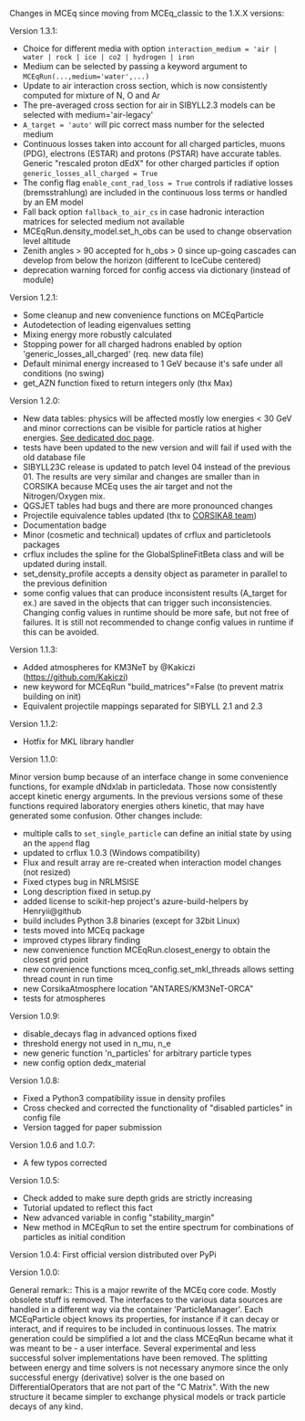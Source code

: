 Changes in MCEq since moving from MCEq_classic to the 1.X.X versions:

Version 1.3.1:
- Choice for different media with option `interaction_medium = 'air | water | rock | ice | co2 | hydrogen | iron`
- Medium can be selected by passing a keyword argument to `MCEqRun(...,medium='water',...)`
- Update to air interaction cross section, which is now consistently computed for mixture of N, O and Ar
- The pre-averaged cross section for air in SIBYLL2.3 models can be selected with medium='air-legacy'
- `A_target = 'auto'` will pic correct mass number for the selected medium
- Continuous losses taken into account for all charged particles, muons (PDG), electrons (ESTAR) and protons (PSTAR) have accurate tables. Generic "rescaled proton dEdX" for other charged particles if option `generic_losses_all_charged = True`
- The config flag `enable_cont_rad_loss = True` controls if radiative losses (bremsstrahlung) are included in the continuous loss terms or handled by an EM model 
- Fall back option `fallback_to_air_cs` in case hadronic interaction matrices for selected medium not available
- MCEqRun.density_model.set_h_obs can be used to change observation level altitude
- Zenith angles > 90 accepted for h_obs > 0 since up-going cascades can develop from below the horizon (different to IceCube centered)
- deprecation warning forced for config access via dictionary (instead of module)


Version 1.2.1:
- Some cleanup and new convenience functions on MCEqParticle
- Autodetection of leading eigenvalues setting 
- Mixing energy more robustly calculated
- Stopping power for all charged hadrons enabled by option 'generic_losses_all_charged' (req. new data file)
- Default minimal energy increased to 1 GeV because it's safe under all conditions (no swing)
- get_AZN function fixed to return integers only (thx Max)

Version 1.2.0:
- New data tables: physics will be affected mostly low energies < 30 GeV and minor
corrections can be visible for particle ratios at higher energies.
[See dedicated doc page](http://mceq.readthedocs.org/en/latest/v12v11_diff.html).
- tests have been updated to the new version and will fail if used with the old database file
- SIBYLL23C release is updated to patch level 04 instead of the previous 01. The results are very similar and changes are smaller than in CORSIKA because MCEq uses the air target and not the Nitrogen/Oxygen mix.
- QGSJET tables had bugs and there are more pronounced changes
- Projectile equivalence tables updated (thx to [CORSIKA8 team](https://www.ikp.kit.edu/corsika/88.php))
- Documentation badge
- Minor (cosmetic and technical) updates of crflux and particletools packages
- crflux includes the spline for the GlobalSplineFitBeta class and will be updated during install.  
- set_density_profile accepts a density object as parameter in parallel to the previous definition
- some config values that can produce inconsistent results (A_target for ex.) are saved in the objects that can trigger such inconsistencies. Changing config values in runtime should be more safe, but not free of failures. It is still not recommended to change config values in runtime if this can be avoided.

Version 1.1.3:

- Added atmospheres for KM3NeT by @Kakiczi (https://github.com/Kakiczi)
- new keyword for MCEqRun "build_matrices"=False (to prevent matrix building on init)
- Equivalent projectile mappings separated for SIBYLL 2.1 and 2.3  

Version 1.1.2:

- Hotfix for MKL library handler

Version 1.1.0:

Minor version bump because of an interface change in some convenience functions, for example
dNdxlab in particledata. Those now consistently accept kinetic energy arguments. In the
previous versions some of these functions required laboratory energies others kinetic, that
may have generated some confusion. Other changes include:

- multiple calls to `set_single_particle` can define an initial state by using an the `append` flag
- updated to crflux 1.0.3 (Windows compatibility)
- Flux and result array are re-created when interaction model changes (not resized)
- Fixed ctypes bug in NRLMSISE
- Long description fixed in setup.py
- added license to scikit-hep project's azure-build-helpers by Henryii@github
- build includes Python 3.8 binaries (except for 32bit Linux)
- tests moved into MCEq package
- improved ctypes library finding
- new convenience function MCEqRun.closest_energy to obtain the closest grid point
- new convenience functions mceq_config.set_mkl_threads allows setting thread count in run time
- new CorsikaAtmosphere location "ANTARES/KM3NeT-ORCA"
- tests for atmospheres

Version 1.0.9:
- disable_decays flag in advanced options fixed
- threshold energy not used in n_mu, n_e
- new generic function 'n_particles' for arbitrary particle types
- new config option dedx_material

Version 1.0.8:
- Fixed a Python3 compatibility issue in density profiles
- Cross checked and corrected the functionality of "disabled particles" in config file
- Version tagged for paper submission

Version 1.0.6 and 1.0.7:
- A few typos corrected

Version 1.0.5:
- Check added to make sure depth grids are strictly increasing
- Tutorial updated to reflect this fact
- New advanced variable in config "stability_margin"
- New method in MCEqRun to set the entire spectrum for combinations
    of particles as initial condition

Version 1.0.4:
    First official version distributed over PyPi

Version 1.0.0:

General remark::
    This is a major rewrite of the MCEq core code. Mostly obsolete stuff is removed.
    The interfaces to the various data sources are handled in a different way via the
    container 'ParticleManager'. Each MCEqParticle object knows its properties, for
    instance if it can decay or interact, and if requires to be included in continuous
    losses. The matrix generation could be simplified a lot and the class MCEqRun became
    what it was meant to be - a user interface. Several experimental and less successful
    solver implementations have been removed. The splitting between energy and time solvers
    is not necessary anymore since the only successful energy (derivative) solver is the
    one based on DifferentialOperators that are not part of the "C Matrix". With the new
    structure it became simpler to exchange physical models or track particle decays of
    any kind.

